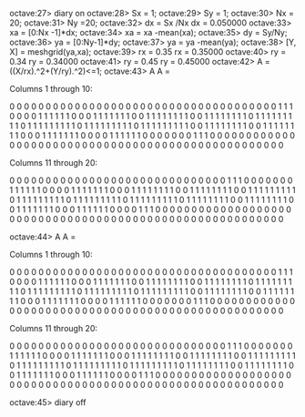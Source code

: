 octave:27> diary on
octave:28> Sx = 1;
octave:29> Sy = 1;
octave:30> Nx = 20;
octave:31> Ny =20;
octave:32> dx = Sx /Nx
dx =  0.050000
octave:33> xa = [0:Nx -1]*dx;
octave:34> xa = xa -mean(xa);
octave:35> dy = Sy/Ny;
octave:36> ya = [0:Ny-1]*dy;
octave:37> ya = ya -mean(ya);
octave:38> [Y, X] = meshgrid(ya,xa);
octave:39> rx = 0.35
rx =  0.35000
octave:40> ry = 0.34
ry =  0.34000
octave:41> ry = 0.45
ry =  0.45000
octave:42> A = ((X/rx).^2+(Y/ry).^2)<=1;
octave:43> A
A =

 Columns 1 through 10:

  0  0  0  0  0  0  0  0  0  0
  0  0  0  0  0  0  0  0  0  0
  0  0  0  0  0  0  0  0  0  0
  0  0  0  0  0  0  0  1  1  1
  0  0  0  0  1  1  1  1  1  1
  0  0  0  1  1  1  1  1  1  1
  0  0  1  1  1  1  1  1  1  1
  0  0  1  1  1  1  1  1  1  1
  0  1  1  1  1  1  1  1  1  1
  0  1  1  1  1  1  1  1  1  1
  0  1  1  1  1  1  1  1  1  1
  0  1  1  1  1  1  1  1  1  1
  0  0  1  1  1  1  1  1  1  1
  0  0  1  1  1  1  1  1  1  1
  0  0  0  1  1  1  1  1  1  1
  0  0  0  0  1  1  1  1  1  1
  0  0  0  0  0  0  0  1  1  1
  0  0  0  0  0  0  0  0  0  0
  0  0  0  0  0  0  0  0  0  0
  0  0  0  0  0  0  0  0  0  0
  0  0  0  0  0  0  0  0  0  0
  0  0  0  0  0  0  0  0  0  0

 Columns 11 through 20:

  0  0  0  0  0  0  0  0  0  0
  0  0  0  0  0  0  0  0  0  0
  0  0  0  0  0  0  0  0  0  0
  1  1  1  0  0  0  0  0  0  0
  1  1  1  1  1  1  0  0  0  0
  1  1  1  1  1  1  1  0  0  0
  1  1  1  1  1  1  1  1  0  0
  1  1  1  1  1  1  1  1  0  0
  1  1  1  1  1  1  1  1  1  0
  1  1  1  1  1  1  1  1  1  0
  1  1  1  1  1  1  1  1  1  0
  1  1  1  1  1  1  1  1  1  0
  1  1  1  1  1  1  1  1  0  0
  1  1  1  1  1  1  1  1  0  0
  1  1  1  1  1  1  1  0  0  0
  1  1  1  1  1  1  0  0  0  0
  1  1  1  0  0  0  0  0  0  0
  0  0  0  0  0  0  0  0  0  0
  0  0  0  0  0  0  0  0  0  0
  0  0  0  0  0  0  0  0  0  0
  0  0  0  0  0  0  0  0  0  0
  0  0  0  0  0  0  0  0  0  0

octave:44> A
A =

 Columns 1 through 10:

  0  0  0  0  0  0  0  0  0  0
  0  0  0  0  0  0  0  0  0  0
  0  0  0  0  0  0  0  0  0  0
  0  0  0  0  0  0  0  1  1  1
  0  0  0  0  1  1  1  1  1  1
  0  0  0  1  1  1  1  1  1  1
  0  0  1  1  1  1  1  1  1  1
  0  0  1  1  1  1  1  1  1  1
  0  1  1  1  1  1  1  1  1  1
  0  1  1  1  1  1  1  1  1  1
  0  1  1  1  1  1  1  1  1  1
  0  1  1  1  1  1  1  1  1  1
  0  0  1  1  1  1  1  1  1  1
  0  0  1  1  1  1  1  1  1  1
  0  0  0  1  1  1  1  1  1  1
  0  0  0  0  1  1  1  1  1  1
  0  0  0  0  0  0  0  1  1  1
  0  0  0  0  0  0  0  0  0  0
  0  0  0  0  0  0  0  0  0  0
  0  0  0  0  0  0  0  0  0  0
  0  0  0  0  0  0  0  0  0  0
  0  0  0  0  0  0  0  0  0  0

 Columns 11 through 20:

  0  0  0  0  0  0  0  0  0  0
  0  0  0  0  0  0  0  0  0  0
  0  0  0  0  0  0  0  0  0  0
  1  1  1  0  0  0  0  0  0  0
  1  1  1  1  1  1  0  0  0  0
  1  1  1  1  1  1  1  0  0  0
  1  1  1  1  1  1  1  1  0  0
  1  1  1  1  1  1  1  1  0  0
  1  1  1  1  1  1  1  1  1  0
  1  1  1  1  1  1  1  1  1  0
  1  1  1  1  1  1  1  1  1  0
  1  1  1  1  1  1  1  1  1  0
  1  1  1  1  1  1  1  1  0  0
  1  1  1  1  1  1  1  1  0  0
  1  1  1  1  1  1  1  0  0  0
  1  1  1  1  1  1  0  0  0  0
  1  1  1  0  0  0  0  0  0  0
  0  0  0  0  0  0  0  0  0  0
  0  0  0  0  0  0  0  0  0  0
  0  0  0  0  0  0  0  0  0  0
  0  0  0  0  0  0  0  0  0  0
  0  0  0  0  0  0  0  0  0  0

octave:45> diary off
